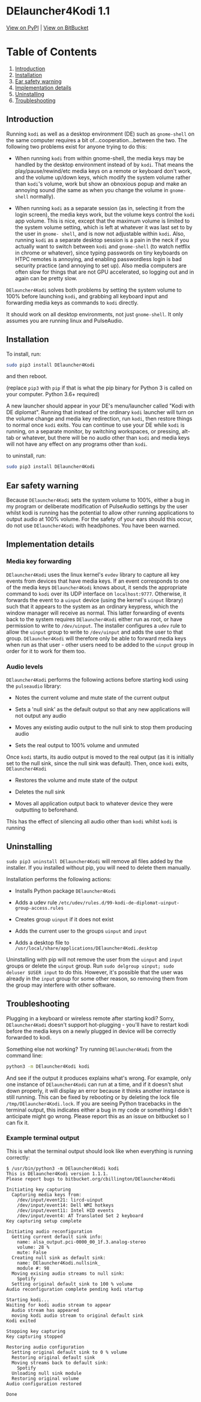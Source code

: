 DElauncher4Kodi 1.1
====================

[View on PyPI](http://pypi.python.org/pypi/DElauncher4Kodi)
| [View on BitBucket](https://bitbucket.org/cbillington/DElauncher4Kodi)

# Table of Contents
1. [Introduction](#Introduction)
2. [Installation](#Installation)
3. [Ear safety warning](#Ear-safety-warning)
4. [Implementation details](#Implementation-details)
5. [Uninstalling](#Uninstalling)
5. [Troubleshooting](#Troubleshooting)

## Introduction

Running `kodi` as well as a desktop environment (DE) such as `gnome-shell` on the
same computer requires a bit of...cooperation...between the two. The following two
problems exist for anyone trying to do this:

* When running `kodi` from within gnome-shell, the media keys may be handled by the
  desktop environment instead of by `kodi`. That means the play/pause/rewind/etc
  media keys on a remote or keyboard don't work, and the volume up/down keys, which
  modify the system volume rather than `kodi`'s volume, work but show an obnoxious
  popup and make an annoying sound (the same as when you change the volume in
  `gnome-shell` normally).

* When running `kodi` as a separate session (as in, selecting it from the login
  screen), the media keys work, but the volume keys control the `kodi` app volume.
  This is nice, except that the maximum volume is limited to the system volume
  setting, which is left at whatever it was last set to by the user in `gnome-
  shell`, and is now not adjustable within `kodi`. Also, running `kodi` as a separate
  desktop session is a pain in the neck if you actually want to switch between `kodi`
  and `gnome-shell` (to watch netflix in chrome or whatever), since typing
  passwords on tiny keyboards on HTPC remotes is annoying, and enabling
  passwordless login is bad security practice (and annoying to set up). Also media
  computers are often slow for things that are not GPU accelerated, so logging out
  and in again can be pretty slow.

`DElauncher4Kodi` solves both problems by setting the system volume to 100% before
launching `kodi`, and grabbing all keyboard input and forwarding media keys as
commands to `kodi` directly.

It should work on all desktop environments, not just `gnome-shell`. It only assumes
you are running linux and PulseAudio.

## Installation

To install, run:

```bash
sudo pip3 install DElauncher4Kodi
```

and then reboot.

(replace `pip3` with `pip` if that is what the pip binary for Python 3 is called on
your computer. Python 3.6+ required)

A new launcher should appear in your DE's menu/launcher called "Kodi with DE
diplomat". Running that instead of the ordinary `kodi` launcher will turn on the
volume change and media key redirection, run `kodi`, then restore things to normal
once `kodi` exits. You can continue to use your DE while `kodi` is running, on a
separate monitor, by switching workspaces, or pressing, alt-tab or whatever, but
there will be no audio other than `kodi` and media keys will not have any effect on
any programs other than `kodi`.

to uninstall, run:
```bash
sudo pip3 install DElauncher4Kodi
```

## Ear safety warning
Because `DElauncher4Kodi` sets the system volume to 100%, either a bug in my
program or deliberate modification of PulseAudio settings by the user whilst kodi
is running has the potential to allow other running applications to output audio at
100% volume. For the safety of your ears should this occur, do not use
`DElauncher4Kodi` with headphones. You have been warned.

## Implementation details

### Media key forwarding
`DElauncher4Kodi` uses the linux kernel's `evdev` library to capture all key
events from devices that have media keys. If an event corresponds to one of the
media keys `DElauncher4Kodi` knows about, it sends the appropriate command to
`kodi` over its UDP interface on `localhost:9777`. Otherwise, it forwards the event
to a `uinput` device (using the kernel's `uinput` library) such that it appears to
the system as an ordinary keypress, which the window manager will receive as
normal. This latter forwarding of events back to the system requires
`DElauncher4Kodi` either run as root, or have permission to write to
`/dev/uinput`. The installer configures a `udev` rule to allow the `uinput` group
to write to `/dev/uinput` and adds the user to that group. `DElauncher4Kodi` will
therefore only be able to forward media keys when run as that user - other users
need to be added to the `uinput` group in order for it to work for them too.

### Audio levels
`DElauncher4Kodi` performs the following actions before starting kodi using the `pulseaudio` library:

* Notes the current volume and mute state of the current output

* Sets a 'null sink' as the default output so that any new applications will not
  output any audio

* Moves any existing audio output to the null sink to stop them producing audio

* Sets the real output to 100% volume and unmuted

Once `kodi` starts, its audio output is moved to the real output (as it is
initially set to the null sink, since the null sink was default). Then, once `kodi`
exits, `DElauncher4Kodi`

* Restores the volume and mute state of the output

* Deletes the null sink

* Moves all application output back to whatever device they were outputting to
  beforehand.

This has the effect of silencing all audio other than `kodi` whilst `kodi` is running

## Uninstalling

`sudo pip3 uninstall DElauncher4Kodi` will remove all files added by the
installer. If you installed without pip, you will need to delete them manually.

Installation performs the following actions:

* Installs Python package `DElauncher4Kodi`

* Adds a udev rule `/etc/udev/rules.d/99-kodi-de-diplomat-uinput-group-access.rules`

* Creates group `uinput` if it does not exist

* Adds the current user to the groups `uinput` and `input` 

* Adds a desktop file to `/usr/local/share/applications/DElauncher4Kodi.desktop`

Uninstalling with pip will not remove the user from the `uinput` and `input` groups
or delete the `uinput` group. Run `sudo delgroup uinput; sudo deluser $USER input`
to do this. However, it's possible that the user was already in the `input` group
for some other reason, so removing them from the group may interfere with other
software.

## Troubleshooting

Plugging in a keyboard or wireless remote after starting kodi? Sorry,
`DElauncher4Kodi` doesn't support hot-plugging - you'll have to restart kodi
before the media keys on a newly plugged in device will be correctly forwarded to
kodi.

Something else not working? Try running `DElauncher4Kodi` from the command line:

```bash
python3 -m DElauncher4Kodi kodi
```

And see if the output it produces explains what's wrong. For example, only one
instance of `DElauncher4Kodi` can run at a time, and if it doesn't shut down
properly, it will display an error because it thinks another instance is still
running. This can be fixed by rebooting or by deleting the lock file
`/tmp/DElauncher4Kodi.lock`. If you are seeing Python tracebacks in the terminal
output, this indicates either a bug in my code or something I didn't anticipate
might go wrong. Please report this as an issue on bitbucket so I can fix it.

### Example terminal output

This is what the terminal output should look like when everything is running
correctly:

```text
$ /usr/bin/python3 -m DElauncher4Kodi kodi
This is DElauncher4Kodi version 1.1.1.
Please report bugs to bitbucket.org/cbillington/DElauncher4Kodi

Initiating key capturing
  Capturing media keys from:
    /dev/input/event21: lircd-uinput
    /dev/input/event14: Dell WMI hotkeys
    /dev/input/event11: Intel HID events
    /dev/input/event4: AT Translated Set 2 keyboard
Key capturing setup complete

Initiating audio reconfiguration
  Getting current default sink info:
    name: alsa_output.pci-0000_00_1f.3.analog-stereo
    volume: 28 %
    mute: False
  Creating null sink as default sink:
    name: DElauncher4Kodi.nullsink_
    module #: 98
  Moving exising audio streams to null sink:
    Spotify
  Setting original default sink to 100 % volume
Audio reconfiguration complete pending kodi startup

Starting kodi...
Waiting for kodi audio stream to appear
  Audio stream has appeared
  moving kodi audio stream to original default sink
Kodi exited

Stopping key capturing
Key capturing stopped

Restoring audio configuration
  Setting original default sink to 0 % volume
  Restoring original default sink
  Moving streams back to default sink:
    Spotify
  Unloading null sink module
  Restoring original volume
Audio configuration restored

Done
```